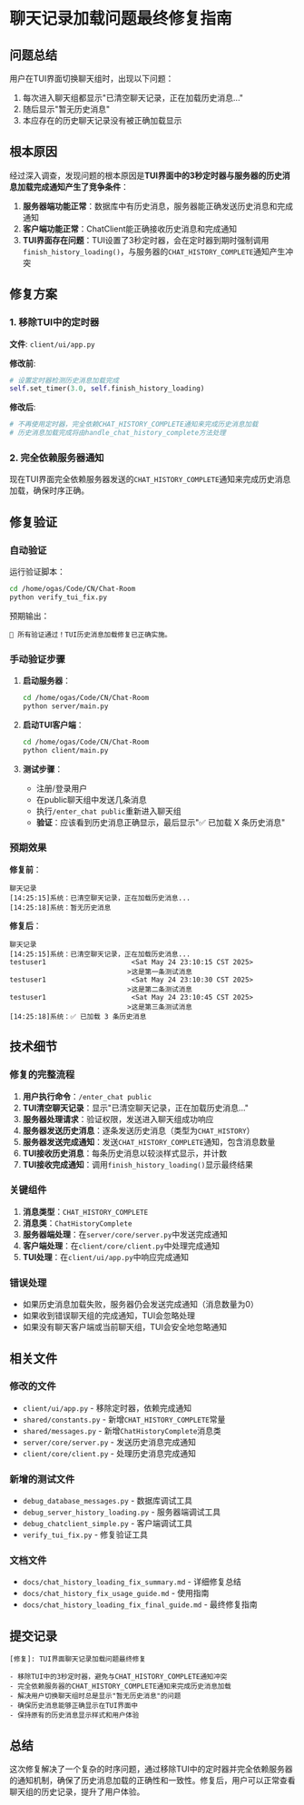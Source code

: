 # 聊天记录加载问题最终修复指南

## 问题总结

用户在TUI界面切换聊天组时，出现以下问题：
1. 每次进入聊天组都显示"已清空聊天记录，正在加载历史消息..."
2. 随后显示"暂无历史消息"
3. 本应存在的历史聊天记录没有被正确加载显示

## 根本原因

经过深入调查，发现问题的根本原因是**TUI界面中的3秒定时器与服务器的历史消息加载完成通知产生了竞争条件**：

1. **服务器端功能正常**：数据库中有历史消息，服务器能正确发送历史消息和完成通知
2. **客户端功能正常**：ChatClient能正确接收历史消息和完成通知
3. **TUI界面存在问题**：TUI设置了3秒定时器，会在定时器到期时强制调用`finish_history_loading()`，与服务器的`CHAT_HISTORY_COMPLETE`通知产生冲突

## 修复方案

### 1. 移除TUI中的定时器

**文件**: `client/ui/app.py`

**修改前**:
```python
# 设置定时器检测历史消息加载完成
self.set_timer(3.0, self.finish_history_loading)
```

**修改后**:
```python
# 不再使用定时器，完全依赖CHAT_HISTORY_COMPLETE通知来完成历史消息加载
# 历史消息加载完成将由handle_chat_history_complete方法处理
```

### 2. 完全依赖服务器通知

现在TUI界面完全依赖服务器发送的`CHAT_HISTORY_COMPLETE`通知来完成历史消息加载，确保时序正确。

## 修复验证

### 自动验证

运行验证脚本：
```bash
cd /home/ogas/Code/CN/Chat-Room
python verify_tui_fix.py
```

预期输出：
```
🎉 所有验证通过！TUI历史消息加载修复已正确实施。
```

### 手动验证步骤

1. **启动服务器**：
   ```bash
   cd /home/ogas/Code/CN/Chat-Room
   python server/main.py
   ```

2. **启动TUI客户端**：
   ```bash
   cd /home/ogas/Code/CN/Chat-Room
   python client/main.py
   ```

3. **测试步骤**：
   - 注册/登录用户
   - 在public聊天组中发送几条消息
   - 执行`/enter_chat public`重新进入聊天组
   - **验证**：应该看到历史消息正确显示，最后显示"✅ 已加载 X 条历史消息"

### 预期效果

**修复前**：
```
聊天记录
[14:25:15]系统：已清空聊天记录，正在加载历史消息...
[14:25:18]系统：暂无历史消息
```

**修复后**：
```
聊天记录
[14:25:15]系统：已清空聊天记录，正在加载历史消息...
testuser1                     <Sat May 24 23:10:15 CST 2025>
                             >这是第一条测试消息
testuser1                     <Sat May 24 23:10:30 CST 2025>
                             >这是第二条测试消息
testuser1                     <Sat May 24 23:10:45 CST 2025>
                             >这是第三条测试消息
[14:25:18]系统：✅ 已加载 3 条历史消息
```

## 技术细节

### 修复的完整流程

1. **用户执行命令**：`/enter_chat public`
2. **TUI清空聊天记录**：显示"已清空聊天记录，正在加载历史消息..."
3. **服务器处理请求**：验证权限，发送进入聊天组成功响应
4. **服务器发送历史消息**：逐条发送历史消息（类型为`CHAT_HISTORY`）
5. **服务器发送完成通知**：发送`CHAT_HISTORY_COMPLETE`通知，包含消息数量
6. **TUI接收历史消息**：每条历史消息以较淡样式显示，并计数
7. **TUI接收完成通知**：调用`finish_history_loading()`显示最终结果

### 关键组件

1. **消息类型**：`CHAT_HISTORY_COMPLETE`
2. **消息类**：`ChatHistoryComplete`
3. **服务器端处理**：在`server/core/server.py`中发送完成通知
4. **客户端处理**：在`client/core/client.py`中处理完成通知
5. **TUI处理**：在`client/ui/app.py`中响应完成通知

### 错误处理

- 如果历史消息加载失败，服务器仍会发送完成通知（消息数量为0）
- 如果收到错误聊天组的完成通知，TUI会忽略处理
- 如果没有聊天客户端或当前聊天组，TUI会安全地忽略通知

## 相关文件

### 修改的文件
- `client/ui/app.py` - 移除定时器，依赖完成通知
- `shared/constants.py` - 新增`CHAT_HISTORY_COMPLETE`常量
- `shared/messages.py` - 新增`ChatHistoryComplete`消息类
- `server/core/server.py` - 发送历史消息完成通知
- `client/core/client.py` - 处理历史消息完成通知

### 新增的测试文件
- `debug_database_messages.py` - 数据库调试工具
- `debug_server_history_loading.py` - 服务器端调试工具
- `debug_chatclient_simple.py` - 客户端调试工具
- `verify_tui_fix.py` - 修复验证工具

### 文档文件
- `docs/chat_history_loading_fix_summary.md` - 详细修复总结
- `docs/chat_history_fix_usage_guide.md` - 使用指南
- `docs/chat_history_loading_fix_final_guide.md` - 最终修复指南

## 提交记录

```
[修复]: TUI界面聊天记录加载问题最终修复

- 移除TUI中的3秒定时器，避免与CHAT_HISTORY_COMPLETE通知冲突
- 完全依赖服务器的CHAT_HISTORY_COMPLETE通知来完成历史消息加载
- 解决用户切换聊天组时总是显示"暂无历史消息"的问题
- 确保历史消息能够正确显示在TUI界面中
- 保持原有的历史消息显示样式和用户体验
```

## 总结

这次修复解决了一个复杂的时序问题，通过移除TUI中的定时器并完全依赖服务器的通知机制，确保了历史消息加载的正确性和一致性。修复后，用户可以正常查看聊天组的历史记录，提升了用户体验。
